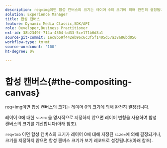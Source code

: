 ```yaml
---
description: req=img이면 합성 캔버스의 크기는 레이어 0의 크기에 의해 완전히 결정됩니다.
solution: Experience Manager
title: 합성 캔버스
feature: Dynamic Media Classic,SDK/API
role: Developer,Business Practitioner
exl-id: 38b2349f-714a-4304-bd33-5ce171b6d3a1
source-git-commit: 1ec8b59f442eb96c6c3f5f1405d57a38a86bd056
workflow-type: tm+mt
source-wordcount: '100'
ht-degree: 0%

---
```


# 합성 캔버스{#the-compositing-canvas}

req=img이면 합성 캔버스의 크기는 레이어 0의 크기에 의해 완전히 결정됩니다.

레이어 0에 대한 `size=` 을 명시적으로 지정하지 않으면 레이어 변형을 사용하여 합성 캔버스의 크기를 계산합니다(아래 참조).

`req=tmb` 이면 합성 캔버스의 크기가 레이어 0에 대해 지정된 `size=`에 의해 결정되거나, 크기를 지정하지 않으면 합성 캔버스 크기가 보기 레코드로 설정됩니다(아래 참조).
